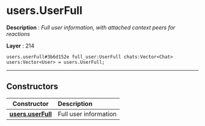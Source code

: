 # users.UserFull

**Description** : *Full user information, with attached context peers for reactions*

**Layer** : 214

```tl
users.userFull#3b6d152e full_user:UserFull chats:Vector<Chat> users:Vector<User> = users.UserFull;
```

---

## Constructors

| Constructor | Description |
| :---: | :--- |
| [**users.userFull**](constructor/users.userFull) | Full user information |